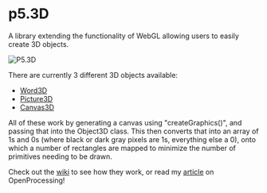 # p5.3D
A library extending the functionality of WebGL allowing users to easily create 3D objects.

![P5.3D](https://user-images.githubusercontent.com/14854492/53637511-3efc0c80-3c1b-11e9-946c-7be4a2863d75.png)

There are currently 3 different 3D objects available:

 - [Word3D](https://github.com/FreddieRa/p5.3D/wiki/Word3D)
 - [Picture3D](https://github.com/FreddieRa/p5.3D/wiki/Picture3D)
 - [Canvas3D](https://github.com/FreddieRa/p5.3D/wiki/Canvas3D)
 
 
All of these work by generating a canvas using "createGraphics()", and passing that into the Object3D class. This then converts that into an array of 1s and 0s (where black or dark gray pixels are 1s, everything else a 0), onto which a number of rectangles are mapped to minimize the number of primitives needing to be drawn.

Check out the [wiki](https://github.com/FreddieRa/p5.3D/wiki) to see how they work, or read my [article](https://www.openprocessing.org/sketch/674191) on OpenProcessing!
